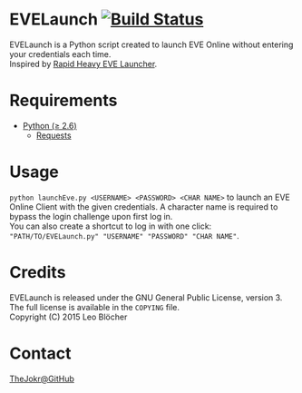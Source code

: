 # EVELaunch [![Build Status](https://travis-ci.org/TheJokr/EVELaunch.svg?branch=master)](https://travis-ci.org/TheJokr/EVELaunch)
EVELaunch is a Python script created to launch EVE Online without entering your credentials each time.  
Inspired by [Rapid Heavy EVE Launcher](https://github.com/raylu/rhel).

# Requirements
- [Python (&ge; 2.6)](http://python.org/)
  - [Requests](http://docs.python-requests.org/en/latest/)

# Usage
`python launchEve.py <USERNAME> <PASSWORD> <CHAR NAME>` to launch an EVE Online Client with the given credentials. A character name is required to bypass the login challenge upon first log in.  
You can also create a shortcut to log in with one click: `"PATH/TO/EVELaunch.py" "USERNAME" "PASSWORD" "CHAR NAME"`.

# Credits
EVELaunch is released under the GNU General Public License, version 3. The full license is available in the `COPYING` file.  
Copyright (C) 2015  Leo Bl&ouml;cher

# Contact
[TheJokr@GitHub](https://github.com/TheJokr)
